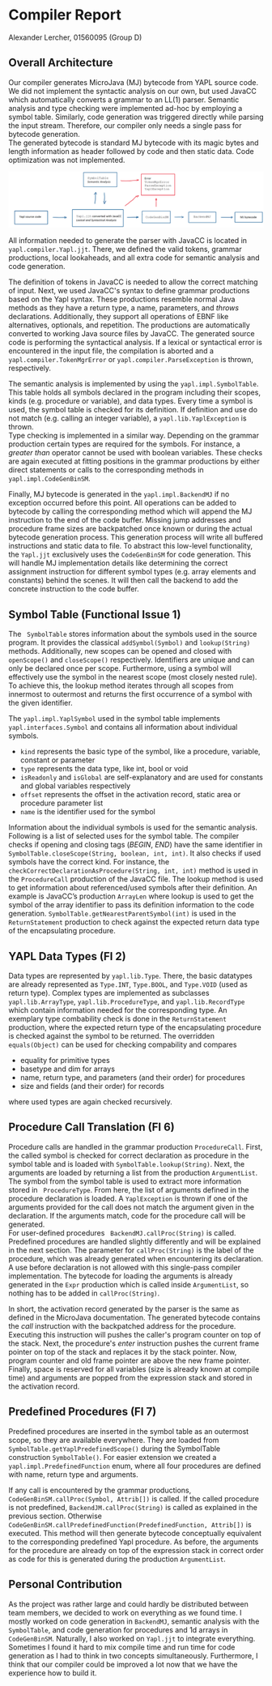# Compiler Report
Alexander Lercher, 01560095 (Group D)

## Overall Architecture
Our compiler generates MicroJava (MJ) bytecode from YAPL source code. We did not implement the syntactic analysis on our own, but used JavaCC which automatically converts a grammar to an LL(1) parser. 
Semantic analysis and type checking were implemented ad-hoc by employing a symbol table. Similarly, code generation was triggered directly while parsing the input stream. Therefore, our compiler only needs a single pass for bytecode generation. 
<br />
The generated bytecode is standard MJ bytecode with its magic bytes and length information as header followed by code and then static data. Code optimization was not implemented. 

![Architecture](architecture.png)

All information needed to generate the parser with JavaCC is located in `yapl.compiler.Yapl.jjt`. There, we defined the valid tokens, grammar productions, local lookaheads, and all extra code for semantic analysis and code generation.

The definition of tokens in JavaCC is needed to allow the correct matching of input. Next, we used JavaCC's syntax to define grammar productions based on the Yapl syntax. These productions resemble normal Java methods as they have a return type, a name, parameters, and *throws* declarations. Additionally, they support all operations of EBNF like alternatives, optionals, and repetition. The productions are automatically converted to working Java source files by JavaCC. The generated source code is performing the syntactical analysis. 
If a lexical or syntactical error is encountered in the input file, the compilation is aborted and a `yapl.compiler.TokenMgrError` or `yapl.compiler.ParseException` is thrown, respectively.

The semantic analysis is implemented by using the `yapl.impl.SymbolTable`. This table holds all symbols declared in the program including their scopes, kinds (e.g. procedure or variable), and data types. Every time a symbol is used, the symbol table is checked for its definition. If definition and use do not match (e.g. calling an integer variable), a `yapl.lib.YaplException` is thrown.
<br />
Type checking is implemented in a similar way. Depending on the grammar production certain types are required for the symbols. For instance, a *greater than* operator cannot be used with boolean variables. These checks are again executed at fitting positions in the grammar productions by either direct statements or calls to the corresponding methods in `yapl.impl.CodeGenBinSM`.

Finally, MJ bytecode is generated in the `yapl.impl.BackendMJ` if no exception occurred before this point. All operations can be added to bytecode by calling the corresponding method which will append the MJ instruction to the end of the code buffer. Missing jump addresses and procedure frame sizes are backpatched once known or during the actual bytecode generation process. This generation process will write all buffered instructions and static data to file. 
To abstract this low-level functionality, the `Yapl.jjt` exclusively uses the `CodeGenBinSM` for code generation. This will handle MJ implementation details like determining the correct assignment instruction for different symbol types (e.g. array elements and constants) behind the scenes. It will then call the backend to add the concrete instruction to the code buffer.

## Symbol Table (Functional Issue 1)
The ` SymbolTable` stores information about the symbols used in the source program. It provides the classical `addSymbol(Symbol)` and `lookup(String)` methods. Additionally, new scopes can be opened and closed with `openScope()` and `closeScope()` respectively. Identifiers are unique and can only be declared once per scope. Furthermore, using a symbol will effectively use the symbol in the nearest scope (most closely nested rule). To achieve this, the lookup method iterates through all scopes from innermost to outermost and returns the first occurrence of a symbol with the given identifier.

The `yapl.impl.YaplSymbol` used in the symbol table implements `yapl.interfaces.Symbol` and contains all information about individual symbols. 
- `kind` represents the basic type of the symbol, like a procedure, variable, constant or parameter
- `type` represents the data type, like int, bool or void
- `isReadonly` and `isGlobal` are self-explanatory and are used for constants and global variables respectively
- `offset` represents the offset in the activation record, static area or procedure parameter list
- `name` is the identifier used for the symbol

Information about the individual symbols is used for the semantic analysis. Following is a list of selected uses for the symbol table.
The compiler checks if opening and closing tags (*BEGIN*, *END*) have the same identifier in `SymbolTable.closeScope(String, boolean, int, int)`. It also checks if used symbols have the correct kind. For instance, the `checkCorrectDeclarationAsProcedure(String, int, int)` method is used in the `ProcedureCall` production of the JavaCC file.
The lookup method is used to get information about referenced/used symbols after their definition. An example is JavaCC’s production `ArrayLen` where lookup is used to get the symbol of the array identifier to pass its definition information to the code generation.
`SymbolTable.getNearestParentSymbol(int)` is used in the `ReturnStatement` production to check against the expected return data type of the encapsulating procedure.

## YAPL Data Types (FI 2)
Data types are represented by `yapl.lib.Type`. There, the basic datatypes are already represented as `Type.INT`, `Type.BOOL`, and `Type.VOID` (used as return type). Complex types are implemented as subclasses `yapl.lib.ArrayType`, `yapl.lib.ProcedureType`, and `yapl.lib.RecordType` which contain information needed for the corresponding type. An exemplary type combability check is done in the `ReturnStatement` production, where the expected return type of the encapsulating procedure is checked against the symbol to be returned. The overridden `equals(Object)` can be used for checking compability and compares
- equality for primitive types
- basetype and dim for arrays
- name, return type, and parameters (and their order) for procedures
- size and fields (and their order) for records

where used types are again checked recursively.

## Procedure Call Translation (FI 6)
Procedure calls are handled in the grammar production `ProcedureCall`.
First, the called symbol is checked for correct declaration as procedure in the symbol table and is loaded with `SymbolTable.lookup(String)`. Next, the arguments are loaded by returning a list from the production `ArgumentList`.
<br />
The symbol from the symbol table is used to extract more information stored in ` ProcedureType`. From here, the list of arguments defined in the procedure declaration is loaded. A `YaplException` is thrown if one of the arguments provided for the call does not match the argument given in the declaration. If the arguments match, code for the procedure call will be generated.
<br />
For user-defined procedures ` BackendMJ.callProc(String)` is called. Predefined procedures are handled slightly differently and will be explained in the next section. The parameter for `callProc(String)` is the label of the procedure, which was already generated when encountering its declaration. A use before declaration is not allowed with this single-pass compiler implementation. The bytecode for loading the arguments is already generated in the `Expr` production which is called inside `ArgumentList`, so nothing has to be added in `callProc(String)`.

In short, the activation record generated by the parser is the same as defined in the MicroJava documentation.
The generated bytecode contains the *call* instruction with the backpatched address for the procedure. Executing this instruction will pushes the caller's program counter on top of the stack. Next, the procedure's *enter* instruction pushes the current frame pointer on top of the stack and replaces it by the stack pointer. Now, program counter and old frame pointer are above the new frame pointer. Finally, space is reserved for all variables (size is already known at compile time) and arguments are popped from the expression stack and stored in the activation record.

## Predefined Procedures (FI 7)
Predefined procedures are inserted in the symbol table as an outermost scope, so they are available everywhere.
They are loaded from `SymbolTable.getYaplPredefinedScope()` during the SymbolTable construction `SymbolTable()`. For easier extension we created a `yapl.impl.PredefinedFunction` enum, where all four procedures are defined with name, return type and arguments.

If any call is encountered by the grammar productions, `CodeGenBinSM.callProc(Symbol, Attrib[])` is called. If the called procedure is not predefined, `BackendJM.callProc(String)` is called as explained in the previous section. Otherwise `CodeGenBinSM.callPredefinedFunction(PredefinedFunction, Attrib[])` is executed. This method will then generate bytecode conceptually equivalent to the corresponding predefined Yapl procedure. As before, the arguments for the procedure are already on top of the expression stack in correct order as code for this is generated during the production `ArgumentList`.

## Personal Contribution
As the project was rather large and could hardly be distributed between team members, we decided to work on everything as we found time. I mostly worked on code generation in `BackendMJ`, semantic analysis with the `SymbolTable`, and code generation for procedures and 1d arrays in `CodeGenBinSM`. Naturally, I also worked on `Yapl.jjt` to integrate everything.
<br />
Sometimes I found it hard to mix compile time and run time for code generation as I had to think in two concepts simultaneously. Furthermore, I think that our compiler could be improved a lot now that we have the experience how to build it.
